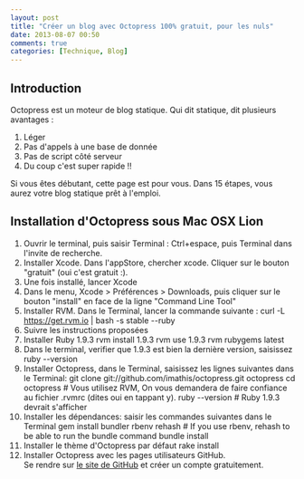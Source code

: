 ```yaml
---
layout: post
title: "Créer un blog avec Octopress 100% gratuit, pour les nuls"
date: 2013-08-07 00:50
comments: true
categories: [Technique, Blog]
---
```


## Introduction

Octopress est un moteur de blog statique. Qui dit statique, dit plusieurs avantages :
1. Léger
2. Pas d'appels à une base de donnée
3. Pas de script côté serveur
4. Du coup c'est super rapide !!

Si vous êtes débutant, cette page est pour vous. Dans 15 étapes, vous aurez votre blog statique prêt à l'emploi.

## Installation d'Octopress sous Mac OSX Lion

1. Ouvrir le terminal, puis saisir Terminal : Ctrl+espace, puis Terminal dans l'invite de recherche.
2. Installer Xcode. Dans l'appStore, chercher xcode. Cliquer sur le bouton "gratuit" (oui c'est gratuit :).
3. Une fois installé, lancer Xcode
4. Dans le menu, Xcode > Préférences > Downloads, puis cliquer sur le bouton "install" en face de la ligne "Command Line Tool"
5. Installer RVM. Dans le Terminal, lancer la commande suivante :
    curl -L https://get.rvm.io | bash -s stable --ruby
6. Suivre les instructions proposées
7. Installer Ruby 1.9.3
    rvm install 1.9.3
    rvm use 1.9.3
    rvm rubygems latest
8. Dans le terminal, verifier que 1.9.3 est bien la dernière version, saisissez
    ruby --version
9. Installer Octopress, dans le Terminal, saisissez les lignes suivantes dans le Terminal:
    git clone git://github.com/imathis/octopress.git octopress
    cd octopress    # Vous utilisez RVM, On vous demandera de faire confiance au fichier .rvmrc (dites oui en tappant y).
    ruby --version  # Ruby 1.9.3 devrait s'afficher
10. Installer les dépendances: saisir les commandes suivantes dans le Terminal
    gem install bundler
    rbenv rehash    # If you use rbenv, rehash to be able to run the bundle command
    bundle install
11. Installer le thème d'Octopress par défaut
    rake install
12. Installer Octopress avec les pages utilisateurs GitHub.  
Se rendre sur [le site de GitHub](http://www.github.com/) et créer un compte gratuitement.  


